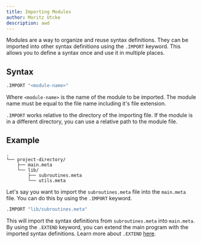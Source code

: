 ```yaml
---
title: Importing Modules
author: Moritz Utcke
description: awd
---
```


Modules are a way to organize and reuse syntax definitions. They can be imported into other syntax definitions using the `.IMPORT` keyword. This allows you to define a syntax once and use it in multiple places.

## Syntax

```meta
.IMPORT "<module-name>"
```

Where `<module-name>` is the name of the module to be imported. The module name must be equal to the file name including it's file extension.

`.IMPORT` works relative to the directory of the importing file. If the module is in a different directory, you can use a relative path to the module file.

## Example

```
.
└── project-directory/
    ├── main.meta
    └── lib/
        ├── subroutines.meta  
        └── utils.meta
```

Let's say you want to import the `subroutines.meta` file into the `main.meta` file. You can do this by using the `.IMPORT` keyword.

```meta
.IMPORT "lib/subroutines.meta"
```

This will import the syntax definitions from `subroutines.meta` into `main.meta`. By using the `.EXTEND` keyword, you can extend the main program with the imported syntax definitions. Learn more about `.EXTEND` [here](../02-keywords/02-extend).
